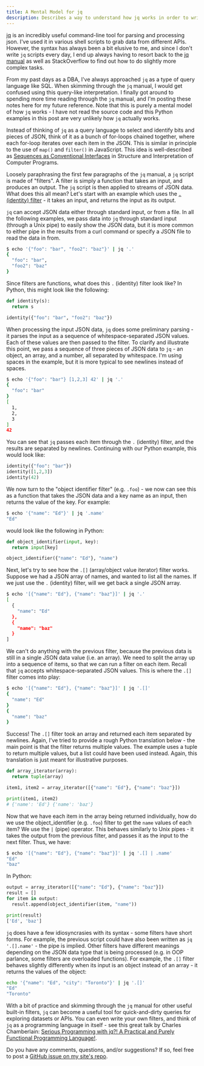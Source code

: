 ```yaml
---
title: A Mental Model for jq
description: Describes a way to understand how jq works in order to write queries more effectively
---
```


[jq](https://github.com/stedolan/jq) is an incredibly useful
command-line tool for parsing and processing json.  I've used it in
various shell scripts to grab data from different APIs.  However, the
syntax has always been a bit elusive to me, and since I don't write `jq`
scripts every day, I end up always having to resort back to the [jq
manual](https://stedolan.github.io/jq/manual/) as well as StackOverflow
to find out how to do slightly more complex tasks.

From my past days as a DBA, I've always approached `jq` as a type of query
language like SQL.  When skimming through the `jq` manual, I would get
confused using this query-like interpretation.  I finally got around to
spending more time reading through the `jq` manual, and I'm posting
these notes here for my future reference.  Note that this is purely a
mental model of how `jq` works - I have not read the source code and
this Python examples in this post are very unlikely how `jq` actually
works.

Instead of thinking of `jq` as a query language to select and identify
bits and pieces of JSON, think of it as a bunch of for-loops chained
together, where each for-loop iterates over each item in the JSON.  This
is similar in principle to the use of `map()` and `filter()` in
JavaScript.  This idea is well-described as [Sequences as Conventional
Interfaces](https://mitpress.mit.edu/sites/default/files/sicp/full-text/book/book-Z-H-15.html#%_sec_2.2.3)
in Structure and Interpretation of Computer Programs.

Loosely paraphrasing the first few paragraphs of the `jq` manual, a `jq`
script is made of "filters".  A filter is simply a function that takes
an input, and produces an output.  The `jq` script is then applied to
streams of JSON data.  What does this all mean?  Let's start with an
example which uses the [`.` (identity)
filter](https://stedolan.github.io/jq/manual/#Basicfilters) - it takes
an input, and returns the input as its output.

`jq` can accept JSON data either through standard input, or from a file.
In all the following examples, we pass data into `jq` through standard
input (through a Unix pipe) to easily show the JSON data, but it is more
common to either pipe in the results from a curl command or specify a
JSON file to read the data in from.

```sh
$ echo '{"foo": "bar", "foo2": "baz"}' | jq '.'
{
  "foo": "bar",
  "foo2": "baz"
}
```

Since filters are functions, what does this `.` (identity) filter look
like?  In Python, this might look like the following:


```python
def identity(s):
  return s

identity({"foo": "bar", "foo2": "baz"})
```

When processing the input JSON data, `jq` does some preliminary parsing - 
it parses the input as a sequence of whitespace-separated JSON values.
Each of these values are then passed to the filter.  To clarify and
illustrate this point, we pass a sequence of three pieces of JSON data
to `jq` - an object, an array, and a number, all separated by
whitespace.  I'm using spaces in the example, but it is more typical to
see newlines instead of spaces.

```sh
$ echo '{"foo": "bar"} [1,2,3] 42' | jq '.'
{
  "foo": "bar"
}
[
  1,
  2,
  3
]
42
```

You can see that `jq` passes each item through the `.` (identity) filter, and
the results are separated by newlines.  Continuing with our Python
example, this would look like:

```python
identity({"foo": "bar"})
identity([1,2,3])
identity(42)
```

We now turn to the "object identifier filter" (e.g. `.foo`) - we now can
see this as a function that takes the JSON data and a key name as an
input, then returns the value of the key.  For example:

```sh
$ echo '{"name": "Ed"}' | jq '.name'
"Ed"
```

would look like the following in Python:

```python
def object_identifier(input, key):
  return input[key]

object_identifier({"name": "Ed"}, "name")
```

Next, let's try to see how the `.[]` (array/object value iterator)
filter works.  Suppose we had a JSON array of names, and wanted to list
all the names.  If we just use the `.` (identity) filter, will we get
back a single JSON array.

```sh
$ echo '[{"name": "Ed"}, {"name": "baz"}]' | jq '.'
[
  {
    "name": "Ed"
  },
  {
    "name": "baz"
  }
]
```

We can't do anything with the previous filter, because the previous data
is still in a single JSON data value (i.e. an array).  We need to split
the array up into a sequence of items, so that we can run a filter on
each item.  Recall that `jq` accepts whitespace-separated JSON values.
This is where the `.[]` filter comes into play:

```sh
$ echo '[{"name": "Ed"}, {"name": "baz"}]' | jq '.[]'
{
  "name": "Ed"
}
{
  "name": "baz"
}
```

Success!  The `.[]` filter took an array and returned each item
separated by newlines.  Again, I've tried to provide a rough Python
translation below - the main point is that the filter returns multiple
values.  The example uses a tuple to return multiple values, but a list
could have been used instead.  Again, this translation is just meant for
illustrative purposes.

```python
def array_iterator(array):
  return tuple(array)

item1, item2 = array_iterator([{"name": "Ed"}, {"name": "baz"}])

print(item1, item2)
# {'name': 'Ed'} {'name': 'baz'}
```

Now that we have each item in the array being returned individually, how
do we use the object_identifier (e.g. `.foo`) filter to get the `name`
values of each item?  We use the `|` (pipe) operator.  This behaves
similarly to Unix pipes - it takes the output from the previous filter,
and passes it as the input to the next filter.  Thus, we have:

```sh
$ echo '[{"name": "Ed"}, {"name": "baz"}]' | jq '.[] | .name'
"Ed"
"baz"
```

In Python:

```python
output = array_iterator([{"name": "Ed"}, {"name": "baz"}])
result = []
for item in output:
  result.append(object_identifier(item, "name"))

print(result)
['Ed', 'baz']
```

`jq` does have a few idiosyncrasies with its syntax - some filters have
short forms.  For example, the previous script could have also been
written as `jq '.[].name'` - the pipe is implied.  Other filters have
different meanings depending on the JSON data type that is being
processed (e.g. in OOP parlance, some filters are overloaded functions).
For example, the `.[]` filter behaves slightly differently when its
input is an object instead of an array - it returns the values of the
object:

```sh
echo '{"name": "Ed", "city": "Toronto"}' | jq '.[]'
"Ed"
"Toronto"
```

With a bit of practice and skimming through the `jq` manual for other
useful built-in filters, `jq` can become a useful tool for
quick-and-dirty queries for exploring datasets or APIs.  You can even
write your own filters, and think of `jq` as a programming language in
itself - see this great talk by Charles Chamberlain: [Serious Programming
with jq?! A Practical and Purely Functional Programming
Language!](https://www.youtube.com/watch?v=PS_9pyIASvQ).


Do you have any comments, questions, and/or suggestions?  If so, feel
free to post a [GitHub issue on my site's
repo](https://github.com/edtan/edtan.github.io).
